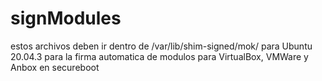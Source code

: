 # signModules
estos archivos deben ir dentro de /var/lib/shim-signed/mok/ para Ubuntu 20.04.3 para la firma automatica de modulos para VirtualBox, VMWare y Anbox en secureboot
